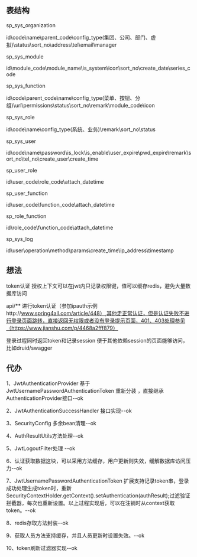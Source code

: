 ## 表结构

sp_sys_organization

id\code\name\parent_code\config_type(集团、公司、部门、虚拟)\status\sort_no\address\tel\email\manager

sp_sys_module

id\module_code\module_name\is_system\icon\sort_no\create_date\series_code

sp_sys_function

id\code\parent_code\name\config_type(菜单、按钮、分组)\url\permissions\status\sort_no\remark\module_code\icon

sp_sys_role

id\code\name\config_type(系统、业务)\remark\sort_no\status

sp_sys_user

id\code\name\password\is_lock\is_enable\user_expire\pwd_expire\remark\sort_no\tel_no\create_user\create_time

sp_user_role

id\user_code\role_code\attach_datetime

sp_user_function

id\user_code\function_code\attach_datetime

sp_role_function

id\role_code\function_code\attach_datetime

sp_sys_log

id\user\operation\method\params\create_time\ip_address\timestamp

## 想法

token认证 授权上下文可以在jwt内只记录权限键，值可以缓存redis，避免大量数据库访问

api/** 进行token认证（参加ipauth示例http://www.spring4all.com/article/448）,其他走正常认证，但是认证失败不进行登录页面跳转，直接返回无权限或者没有登录提示页面，401、403处理参见（https://www.jianshu.com/p/4468a2fff879）

登录过程同时返回token和记录session 便于其他依赖session的页面能够访问，比如druid/swagger



## 代办

1、JwtAuthenticationProvider  基于JwtUsernamePasswordAuthenticationToken 重新分装 ，直接继承AuthenticationProvider接口--ok

2、JwtAuthenticationSuccessHandler 接口实现--ok

3、SecurityConfig 多余bean清理--ok

4、AuthResultUtils方法处理--ok

5、JwtLogoutFilter处理 --ok

6、认证获取数据这块，可以采用方法缓存，用户更新则失效，缓解数据库访问压力--ok

7、JwtUsernamePasswordAuthenticationToken  扩展支持记录token串，登录成功处理生成token时，重新SecurityContextHolder.getContext().setAuthentication(authResult);过滤验证拦截器，每次也重新设置。以上过程实现后，可以在注销时从context获取token。--ok

8、redis存取方法封装--ok

9、获取人员方法支持缓存，并且人员更新时设置失效。--ok

10、token刷新过滤器实现--ok